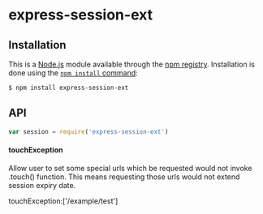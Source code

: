 # express-session-ext

## Installation

This is a [Node.js](https://nodejs.org/en/) module available through the
[npm registry](https://www.npmjs.com/). Installation is done using the
[`npm install` command](https://docs.npmjs.com/getting-started/installing-npm-packages-locally):

```bash
$ npm install express-session-ext
```

## API

```js
var session = require('express-session-ext')
```


#### touchException
Allow user to set some special urls which be requested would not invoke .touch() function.
This means requesting those urls would not extend session expiry date.

touchException:['/example/test']
